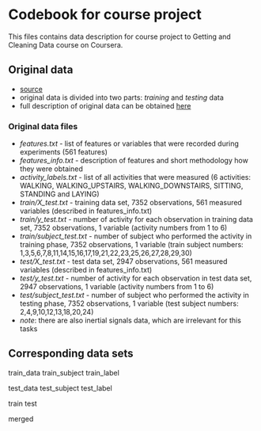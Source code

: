 # Codebook for course project

This files contains data description for course project to Getting and Cleaning Data course on Coursera.

## Original data
* [source](https://d396qusza40orc.cloudfront.net/getdata%2Fprojectfiles%2FUCI%20HAR%20Dataset.zip)
* original data is divided into two parts: *training* and *testing* data
* full description of original data can be obtained [here](http://archive.ics.uci.edu/ml/datasets/Human+Activity+Recognition+Using+Smartphones)

### Original data files
* *features.txt* - list of features or variables that were recorded during experiments (561 features)
* *features_info.txt* - description of features and short methodology how they were obtained
* *activity_labels.txt* - list of all activities that were measured (6 activities: WALKING, WALKING_UPSTAIRS, WALKING_DOWNSTAIRS, SITTING, STANDING and LAYING)
* *train/X_test.txt* - training data set, 7352 observations, 561 measured variables (described in features_info.txt)
* *train/y_test.txt* - number of activity for each observation in training data set, 7352 observations, 1 variable (activity numbers from 1 to 6)
* *train/subject_test.txt* - number of subject who performed the activity in training phase, 7352 observations, 1 variable (train subject numbers: 1,3,5,6,7,8,11,14,15,16,17,19,21,22,23,25,26,27,28,29,30)
* *test/X_test.txt* - test data set, 2947 observations, 561 measured variables (described in features_info.txt)
* *test/y_test.txt* - number of activity for each observation in test data set, 2947 observations, 1 variable (activity numbers from 1 to 6)
* *test/subject_test.txt* - number of subject who performed the activity in testing phase, 7352 observations, 1 variable (test subject numbers: 2,4,9,10,12,13,18,20,24)
* *note*: there are also inertial signals data, which are irrelevant for this tasks



## Corresponding data sets

train_data
train_subject
train_label

test_data
test_subject
test_label

train
test

merged

